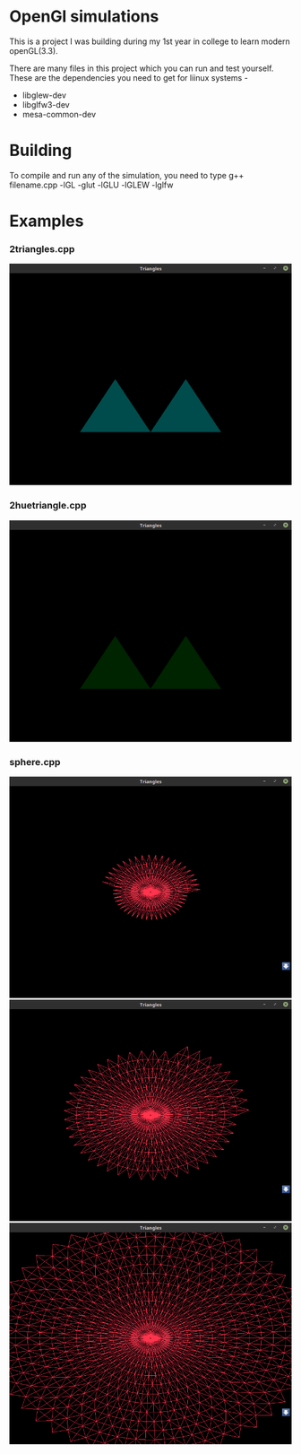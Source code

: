 # OpenGl simulations
This is a project I was building during my 1st year in college to learn modern openGL(3.3). 

There are many files in this project which you can run and test yourself. These are the dependencies you need to get for liinux systems -
* libglew-dev
* libglfw3-dev
* mesa-common-dev


# Building
To compile and run any of the simulation, you need to type
	g++ filename.cpp -lGL -glut -lGLU -lGLEW -lglfw

# Examples

### 2triangles.cpp
![2triangle](/img/2triangles.png)

### 2huetriangle.cpp
![2huetriangle](/img/2huetriangle.png)

### sphere.cpp
![sphere1](/img/sphere1.png)
![sphere2](/img/sphere2.png)
![sphere3](/img/sphere3.png)

